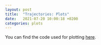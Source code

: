 ```yaml
---
layout: post
title:  "Trajectories: Plots"
date:   2021-07-20 10:00:18 +0200
categories: plots
---
```


You can find the code used for plotting [here][plotcode].

[plotcode]: https://github.com/b-fontana/DirectFlow/blob/master/python/trajectory.py
